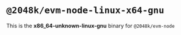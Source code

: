 # `@2048k/evm-node-linux-x64-gnu`

This is the **x86_64-unknown-linux-gnu** binary for `@2048k/evm-node`
